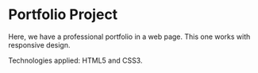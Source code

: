 # Portfolio Project

Here, we have a professional portfolio in a web page. This one works with responsive design.

Technologies applied: HTML5 and CSS3.

